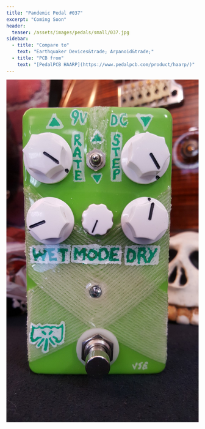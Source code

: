 ```yaml
---
title: "Pandemic Pedal #037"
excerpt: "Coming Soon"
header:
  teaser: /assets/images/pedals/small/037.jpg
sidebar:
  - title: "Compare to"
    text: "Earthquaker Devices&trade; Arpanoid&trade;"
  - title: "PCB from"
    text: "[PedalPCB HAARP](https://www.pedalpcb.com/product/haarp/)"
---
```


![header](/assets/images/pedals/037.jpg)
